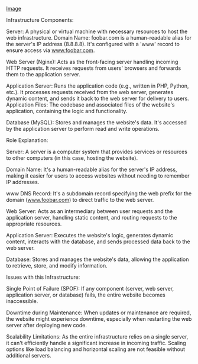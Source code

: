 [Image](https://i.imgur.com/VXjhbFa.png)

Infrastructure Components:

Server: A physical or virtual machine with necessary resources to host the web infrastructure.
Domain Name: foobar.com is a human-readable alias for the server's IP address (8.8.8.8). It's configured with a 'www' record to ensure access via www.foobar.com.

Web Server (Nginx): Acts as the front-facing server handling incoming HTTP requests. It receives requests from users' browsers and forwards them to the application server.

Application Server: Runs the application code (e.g., written in PHP, Python, etc.). It processes requests received from the web server, generates dynamic content, and sends it back to the web server for delivery to users.
Application Files: The codebase and associated files of the website's application, containing the logic and functionality.

Database (MySQL): Stores and manages the website's data. It's accessed by the application server to perform read and write operations.

Role Explanation:

Server: A server is a computer system that provides services or resources to other computers (in this case, hosting the website).

Domain Name: It's a human-readable alias for the server's IP address, making it easier for users to access websites without needing to remember IP addresses.

www DNS Record: It's a subdomain record specifying the web prefix for the domain (www.foobar.com) to direct traffic to the web server.

Web Server: Acts as an intermediary between user requests and the application server, handling static content, and routing requests to the appropriate resources.

Application Server: Executes the website's logic, generates dynamic content, interacts with the database, and sends processed data back to the web server.

Database: Stores and manages the website's data, allowing the application to retrieve, store, and modify information.

Issues with this Infrastructure:

Single Point of Failure (SPOF): If any component (server, web server, application server, or database) fails, the entire website becomes inaccessible.

Downtime during Maintenance: When updates or maintenance are required, the website might experience downtime, especially when restarting the web server after deploying new code.

Scalability Limitations: As the entire infrastructure relies on a single server, it can't efficiently handle a significant increase in incoming traffic. Scaling options like load balancing and horizontal scaling are not feasible without additional servers.
